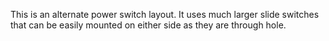 This is an alternate power switch layout. It uses much larger slide switches that can be easily mounted on either side as they are through hole.
